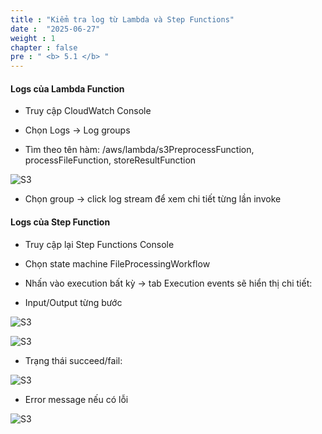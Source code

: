```yaml
---
title : "Kiểm tra log từ Lambda và Step Functions"
date :  "2025-06-27" 
weight : 1
chapter : false
pre : " <b> 5.1 </b> "
---
```

#### Logs của Lambda Function

- Truy cập CloudWatch Console

- Chọn Logs → Log groups

- Tìm theo tên hàm: /aws/lambda/s3PreprocessFunction, processFileFunction, storeResultFunction

![S3](/images/3-Accessibilitytoinstances/3.3.10output.png)

- Chọn group → click log stream để xem chi tiết từng lần invoke

#### Logs của Step Function

- Truy cập lại Step Functions Console

- Chọn state machine FileProcessingWorkflow

- Nhấn vào execution bất kỳ → tab Execution events sẽ hiển thị chi tiết:

- Input/Output từng bước

![S3](/images/5.fwd/5.3.png)

![S3](/images/5.fwd/5.4.png)

- Trạng thái succeed/fail:

![S3](/images/5.fwd/5.3.1.png)

- Error message nếu có lỗi

![S3](/images/5.fwd/5.erro.png)